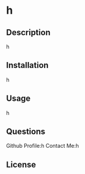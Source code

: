   
  # h
   ## Description
  h
  ## Installation
  h
   ## Usage
  h
  ## Questions
  Github Profile:h
  Contact Me:h
 ## License
  



